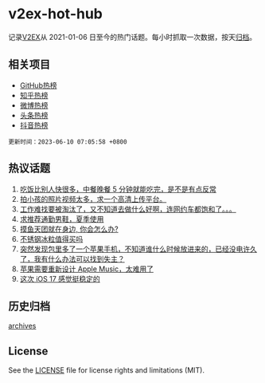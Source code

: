# v2ex-hot-hub

 记录[V2EX](https://www.v2ex.com/)从 2021-01-06 日至今的热门话题。每小时抓取一次数据，按天[归档](archives)。
 
 ## 相关项目

- [GitHub热榜](https://github.com/snaildev/github-hot-hub)
- [知乎热榜](https://github.com/snaildev/zhihu-hot-hub)
- [微博热榜](https://github.com/snaildev/weibo-hot-hub)
- [头条热榜](https://github.com/snaildev/toutiao-hot-hub)
- [抖音热榜](https://github.com/snaildev/douyin-hot-hub)


 `更新时间：2023-06-10 07:05:58 +0800`

## 热议话题

1. [吃饭比别人快很多，中餐晚餐 5 分钟就能吃完，是不是有点反常](https://www.v2ex.com/t/947169)
1. [拍小孩的照片视频太多，求一个高清上传平台。](https://www.v2ex.com/t/947187)
1. [工作难找要被淘汰了，又不知道去做什么好啊，连网约车都饱和了。。。](https://www.v2ex.com/t/947259)
1. [求推荐通勤男鞋，夏季使用](https://www.v2ex.com/t/947219)
1. [摸鱼天团就在身边, 你会怎么办?](https://www.v2ex.com/t/947230)
1. [不锈钢冰粒值得买吗](https://www.v2ex.com/t/947220)
1. [突然发现包里多了一个苹果手机，不知道谁什么时候放进来的，已经没电许久了，我有什么办法可以找到失主？](https://www.v2ex.com/t/947160)
1. [苹果需要重新设计 Apple Music，太难用了](https://www.v2ex.com/t/947276)
1. [这次 iOS 17 感觉挺稳定的](https://www.v2ex.com/t/947175)

## 历史归档

[archives](archives)

## License

See the [LICENSE](LICENSE) file for license rights and limitations (MIT).
